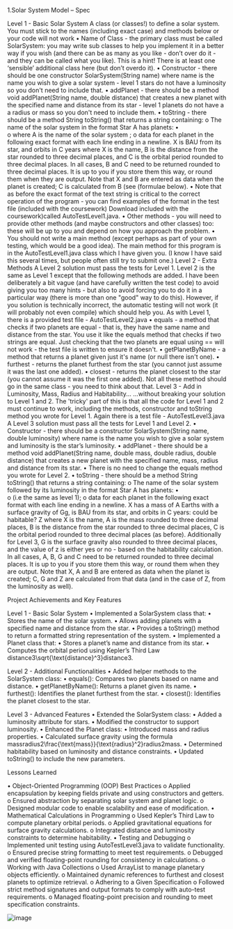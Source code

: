 1.Solar System Model – Spec 

Level 1 - Basic Solar System
A class (or classes!) to define a solar system. You must stick to the names (including exact case) and methods below or your code will not work
•	Name of Class - the primary class must be called SolarSystem: you may write sub classes to help you implement it in a better way if you wish (and there can be as many as you like - don’t over do it - and they can be called what you like). This is a hint! There is at least one ‘sensible’ additional class here (but don’t overdo it).
•	Constructor - there should be one constructor SolarSystem(String name) where name is the name you wish to give a solar system - level 1 stars do not have a luminosity so you don't need to include that.
•	addPlanet - there should be a method void addPlanet(String name, double distance) that creates a new planet with the specified name and distance from its star - level 1 planets do not have a a radius or mass so you don't need to include them. 
•	toString - there should be a method String toString() that returns a string containing:
o	The name of the solar system in the format
Star A has planets:
•	
o	where A is the name of the solar system ;
o	data for each planet in the following exact format with each line ending in a newline.
     X  is BAU from its star, and orbits in C years
where X is the name,  B is the distance from the star rounded to three decimal places, and C is the orbital period rounded to three decimal places. In all cases, B and C need to be returned rounded to three decimal places. It is up to you if you store them this way, or round them when they are output. Note that X and B are entered as data when the planet is created; C is calculated from B (see (formulae below).
•	Note that as before the exact format of the text string is critical to the correct operation of the program - you can find examples of the format in the test file (included with the coursework) Download included with the coursework)called AutoTestLevel1.java.
•	Other methods - you will need to provide other methods (and maybe constructors and other classes) too: these will be up to you and depend on how you approach the problem.
•	You should not write a main method (except perhaps as part of your own testing, which would be a good idea). The main method for this program is in the AutoTestLevel1.java class which I have given you. (I know I have said this several times, but people often still try to submit one.)
Level 2 - Extra Methods
A Level 2 solution must pass the tests for Level 1.
Level 2 is the same as Level 1 except that the following methods are added. I have been deliberately a bit vague (and have carefully written the test code) to avoid giving you too many hints - but also to avoid forcing you to do it in a particular way (there is more than one "good" way to do this). However, if you solution is technically incorrect, the automatic testing will not work (it will probably not even compile) which should help you. As with Level 1, there is a provided test file - AutoTestLevel2.java
•	equals - a method that checks if two planets are equal - that is, they have the same name and distance from the star. You use it like the equals method that checks if two strings are equal. Just checking that the two planets are equal using == will not work - the test file is written to ensure it doesn't.
•	getPlanetByName - a method that returns a planet given just it's name (or null there isn't one).
•	furthest - returns the planet furthest from the star (you cannot just assume it was the last one added).
•	closest - returns the planet closest to the star (you cannot assume it was the first one added).
Not all these method should go in the same class - you need to think about that.
Level 3 - Add in Luminosity, Mass, Radius and Habitability...
...without breaking your solution to Level 1 and 2. The 'tricky' part of this is that all the code for Level 1 and 2 must continue to work, including the methods, constructor and toString method you wrote for Level 1. Again there is a test file - AutoTestLevel3.java
A Level 3 solution must pass all the tests for Level 1 and Level 2. 
•	Constructor - there should be a constructor SolarSystem(String name, double luminosity) where name is the name you wish to give a solar system and luminosity is the star’s luminosity.
•	addPlanet - there should be a method void addPlanet(String name, double mass, double radius, double distance) that creates a new planet with the specified name, mass, radius and distance from its star.
•	There is no need to change the equals method you wrote for Level 2.
•	toString - there should be a method String toString() that returns a string containing:
o	The name of the solar system followed by its luminosity in the format
Star A has planets:
•	
o	(i.e the same as level 1);
o	data for each planet in the following exact format with each line ending in a newline.
     X has a mass of A Earths with a surface gravity of Gg, is BAU from its star, and orbits in C years: could be habitable? Z
where X is the name, A is the mass rounded to three decimal places, B is the distance from the star rounded to three decimal places, C is the orbital period rounded to three decimal places (as before). Additionally for Level 3,  G is the surface gravity also rounded to three decimal places, and the value of z is either yes or no - based on the habitability calculation. In all cases, A, B, G and C need to be returned rounded to three decimal places. It is up to you if you store them this way, or round them when they are output. Note that X, A and B are entered as data when the planet is created; C, G and Z are calculated from that data (and in the case of Z, from the luminosity as well).











Project Achievements and Key Features

Level 1 - Basic Solar System
•	Implemented a SolarSystem class that:
•	Stores the name of the solar system.
•	Allows adding planets with a specified name and distance from the star.
•	Provides a toString() method to return a formatted string representation of the system.
•	Implemented a Planet class that:
•	Stores a planet’s name and distance from its star.
•	Computes the orbital period using Kepler’s Third Law distance3\sqrt{\text{distance}^3}distance3.

Level 2 - Additional Functionalities
•	Added helper methods to the SolarSystem class: 
•	equals(): Compares two planets based on name and distance.
•	getPlanetByName(): Returns a planet given its name.
•	furthest(): Identifies the planet furthest from the star.
•	closest(): Identifies the planet closest to the star.

Level 3 - Advanced Features
•	Extended the SolarSystem class:
•	Added a luminosity attribute for stars.
•	Modified the constructor to support luminosity.
•	Enhanced the Planet class:
•	Introduced mass and radius properties.
•	Calculated surface gravity using the formula massradius2\frac{\text{mass}}{\text{radius}^2}radius2mass.
•	Determined habitability based on luminosity and distance constraints.
•	Updated toString() to include the new parameters.







Lessons Learned

•	Object-Oriented Programming (OOP) Best Practices
o	Applied encapsulation by keeping fields private and using constructors and getters.
o	Ensured abstraction by separating solar system and planet logic.
o	Designed modular code to enable scalability and ease of modification.
•	Mathematical Calculations in Programming
o	Used Kepler’s Third Law to compute planetary orbital periods.
o	Applied gravitational equations for surface gravity calculations.
o	Integrated distance and luminosity constraints to determine habitability.
•	Testing and Debugging
o	Implemented unit testing using AutoTestLevel3.java to validate functionality.
o	Ensured precise string formatting to meet test requirements.
o	Debugged and verified floating-point rounding for consistency in calculations.
o	Working with Java Collections
o	Used ArrayList to manage planetary objects efficiently.
o	Maintained dynamic references to furthest and closest planets to optimize retrieval.
o	Adhering to a Given Specification
o	Followed strict method signatures and output formats to comply with auto-test requirements.
o	Managed floating-point precision and rounding to meet specification constraints.


![image](https://github.com/user-attachments/assets/425a369c-314f-4d5b-9741-0d75ca0b4971)
